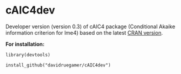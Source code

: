 # cAIC4dev
Developer version (version 0.3) of cAIC4 package (Conditional Akaike information criterion for lme4) based on the latest [CRAN version](https://cran.r-project.org/web/packages/cAIC4/index.html).

**For installation:**

`library(devtools)`

`install_github("davidruegamer/cAIC4dev")`
